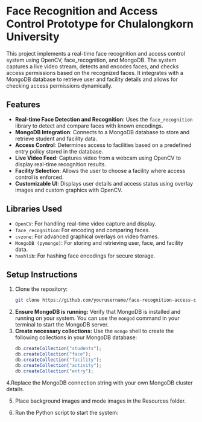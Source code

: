 # Face Recognition and Access Control Prototype for Chulalongkorn University

This project implements a real-time face recognition and access control system using OpenCV, face_recognition, and MongoDB. The system captures a live video stream, detects and encodes faces, and checks access permissions based on the recognized faces. It integrates with a MongoDB database to retrieve user and facility details and allows for checking access permissions dynamically.

## Features

- **Real-time Face Detection and Recognition**: Uses the `face_recognition` library to detect and compare faces with known encodings.
- **MongoDB Integration**: Connects to a MongoDB database to store and retrieve student and facility data.
- **Access Control**: Determines access to facilities based on a predefined entry policy stored in the database.
- **Live Video Feed**: Captures video from a webcam using OpenCV to display real-time recognition results.
- **Facility Selection**: Allows the user to choose a facility where access control is enforced.
- **Customizable UI**: Displays user details and access status using overlay images and custom graphics with OpenCV.

## Libraries Used

- `OpenCV`: For handling real-time video capture and display.
- `face_recognition`: For encoding and comparing faces.
- `cvzone`: For advanced graphical overlays on video frames.
- `MongoDB (pymongo)`: For storing and retrieving user, face, and facility data.
- `hashlib`: For hashing face encodings for secure storage.

## Setup Instructions

1. Clone the repository:
   ```bash
   git clone https://github.com/yourusername/face-recognition-access-control.git
2. **Ensure MongoDB is running:** Verify that MongoDB is installed and running on your system. You can use the `mongod` command in your terminal to start the MongoDB server.
3. **Create necessary collections:** Use the `mongo` shell to create the following collections in your MongoDB database:
   ```javascript
   db.createCollection("students");
   db.createCollection("face");
   db.createCollection("facility");
   db.createCollection("activity");
   db.createCollection("entry");
4.Replace the MongoDB connection string with your own MongoDB cluster details.

5. Place background images and mode images in the Resources folder.

6. Run the Python script to start the system:
